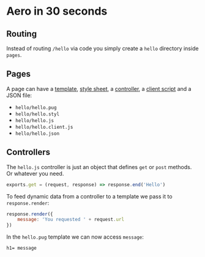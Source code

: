 # Aero in 30 seconds

## Routing
Instead of routing `/hello` via code you simply create a `hello` directory inside `pages`.

## Pages
A page can have a [template](Templates.md), [style sheet](Styles.md), a [controller](Controllers.md), a [client script](Scripts.md) and a JSON file:

* `hello/hello.pug`
* `hello/hello.styl`
* `hello/hello.js`
* `hello/hello.client.js`
* `hello/hello.json`

## Controllers
The `hello.js` controller is just an object that defines `get` or `post` methods. Or whatever you need.

```js
exports.get = (request, response) => response.end('Hello')
```

To feed dynamic data from a controller to a template we pass it to `response.render`:

```js
response.render({
	message: 'You requested ' + request.url
})
```

In the `hello.pug` template we can now access `message`:
```jade
h1= message
```